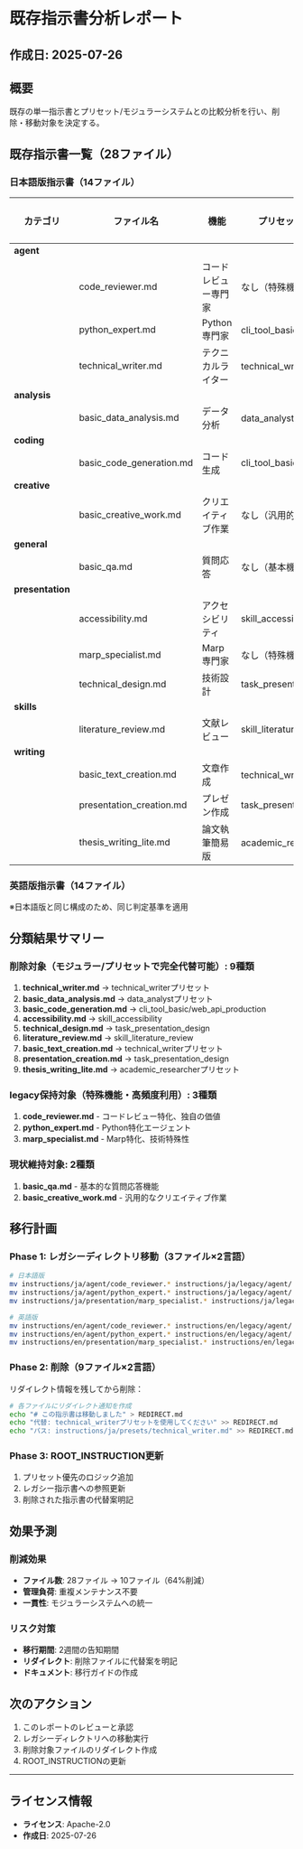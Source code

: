 # 既存指示書分析レポート

## 作成日: 2025-07-26

## 概要
既存の単一指示書とプリセット/モジュラーシステムとの比較分析を行い、削除・移動対象を決定する。

## 既存指示書一覧（28ファイル）

### 日本語版指示書（14ファイル）

| カテゴリ | ファイル名 | 機能 | プリセット/モジュール代替 | 推奨アクション |
|---------|-----------|------|------------------------|--------------|
| **agent** | | | | |
| | code_reviewer.md | コードレビュー専門家 | なし（特殊機能） | **legacy保持** |
| | python_expert.md | Python専門家 | cli_tool_basicで部分代替可 | **legacy保持** |
| | technical_writer.md | テクニカルライター | technical_writerプリセット | **削除** |
| **analysis** | | | | |
| | basic_data_analysis.md | データ分析 | data_analystプリセット | **削除** |
| **coding** | | | | |
| | basic_code_generation.md | コード生成 | cli_tool_basic/web_api_production | **削除** |
| **creative** | | | | |
| | basic_creative_work.md | クリエイティブ作業 | なし（汎用的） | **保持検討** |
| **general** | | | | |
| | basic_qa.md | 質問応答 | なし（基本機能） | **保持** |
| **presentation** | | | | |
| | accessibility.md | アクセシビリティ | skill_accessibility | **削除** |
| | marp_specialist.md | Marp専門家 | なし（特殊機能） | **legacy保持** |
| | technical_design.md | 技術設計 | task_presentation_design | **削除** |
| **skills** | | | | |
| | literature_review.md | 文献レビュー | skill_literature_review | **削除** |
| **writing** | | | | |
| | basic_text_creation.md | 文章作成 | technical_writerプリセット | **削除** |
| | presentation_creation.md | プレゼン作成 | task_presentation_design | **削除** |
| | thesis_writing_lite.md | 論文執筆簡易版 | academic_researcherプリセット | **削除** |

### 英語版指示書（14ファイル）
※日本語版と同じ構成のため、同じ判定基準を適用

## 分類結果サマリー

### 削除対象（モジュラー/プリセットで完全代替可能）: 9種類
1. **technical_writer.md** → technical_writerプリセット
2. **basic_data_analysis.md** → data_analystプリセット  
3. **basic_code_generation.md** → cli_tool_basic/web_api_production
4. **accessibility.md** → skill_accessibility
5. **technical_design.md** → task_presentation_design
6. **literature_review.md** → skill_literature_review
7. **basic_text_creation.md** → technical_writerプリセット
8. **presentation_creation.md** → task_presentation_design
9. **thesis_writing_lite.md** → academic_researcherプリセット

### legacy保持対象（特殊機能・高頻度利用）: 3種類
1. **code_reviewer.md** - コードレビュー特化、独自の価値
2. **python_expert.md** - Python特化エージェント
3. **marp_specialist.md** - Marp特化、技術特殊性

### 現状維持対象: 2種類
1. **basic_qa.md** - 基本的な質問応答機能
2. **basic_creative_work.md** - 汎用的なクリエイティブ作業

## 移行計画

### Phase 1: レガシーディレクトリ移動（3ファイル×2言語）
```bash
# 日本語版
mv instructions/ja/agent/code_reviewer.* instructions/ja/legacy/agent/
mv instructions/ja/agent/python_expert.* instructions/ja/legacy/agent/
mv instructions/ja/presentation/marp_specialist.* instructions/ja/legacy/specialist/

# 英語版
mv instructions/en/agent/code_reviewer.* instructions/en/legacy/agent/
mv instructions/en/agent/python_expert.* instructions/en/legacy/agent/
mv instructions/en/presentation/marp_specialist.* instructions/en/legacy/specialist/
```

### Phase 2: 削除（9ファイル×2言語）
リダイレクト情報を残してから削除：
```bash
# 各ファイルにリダイレクト通知を作成
echo "# この指示書は移動しました" > REDIRECT.md
echo "代替: technical_writerプリセットを使用してください" >> REDIRECT.md
echo "パス: instructions/ja/presets/technical_writer.md" >> REDIRECT.md
```

### Phase 3: ROOT_INSTRUCTION更新
1. プリセット優先のロジック追加
2. レガシー指示書への参照更新
3. 削除された指示書の代替案明記

## 効果予測

### 削減効果
- **ファイル数**: 28ファイル → 10ファイル（64%削減）
- **管理負荷**: 重複メンテナンス不要
- **一貫性**: モジュラーシステムへの統一

### リスク対策
- **移行期間**: 2週間の告知期間
- **リダイレクト**: 削除ファイルに代替案を明記
- **ドキュメント**: 移行ガイドの作成

## 次のアクション
1. このレポートのレビューと承認
2. レガシーディレクトリへの移動実行
3. 削除対象ファイルのリダイレクト作成
4. ROOT_INSTRUCTIONの更新

---

## ライセンス情報
- **ライセンス**: Apache-2.0
- **作成日**: 2025-07-26